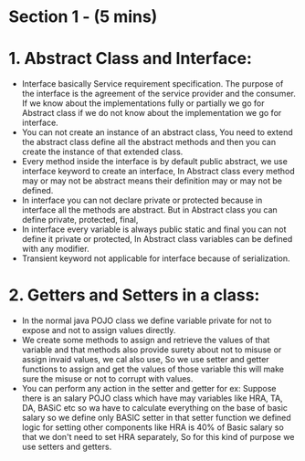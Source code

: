 # Section 1 - (5 mins) #

# 1. Abstract Class  and Interface:

* Interface basically Service requirement specification. The purpose of the interface is the agreement of the service provider and the consumer. If we know about the implementations fully or partially  we go for Abstract class if we do not know about the implementation we go for interface.
* You can not create an instance of an abstract class, You need to extend the abstract class define all the abstract methods and then you can create the instance of that extended class.
* Every method inside the interface is by default public abstract, we use interface keyword to create an interface, In Abstract class every method may or may not be abstract means their definition may or may not be defined.
* In interface you can not declare private or protected because in interface all the methods are abstract. But in Abstract class you can define private, protected, final, 
* In interface every variable is always public static and final you can not define it private or protected, In Abstract class variables can be defined with any modifier.
* Transient keyword not applicable for interface because of serialization.

# 2. Getters and Setters in a class:

* In the normal java POJO class we define variable private for not to expose and not to assign values directly.
* We create some methods to assign and retrieve the values of that variable and that methods also provide surety about not to misuse or assign invaid values, we cal also use, So we use setter and getter functions to assign and get the values of those variable this will make sure the misuse or not to corrupt with values.
* You can perform any action in the setter and getter for ex: Suppose there is an salary POJO class which have may variables like HRA, TA, DA, BASiC etc so wa have to calculate everything on the base of basic salary so we define only BASIC setter in that setter function we defined logic for setting other components like HRA is 40% of Basic salary so that we don't need to set HRA separately, So for this kind of purpose we use setters and getters.
